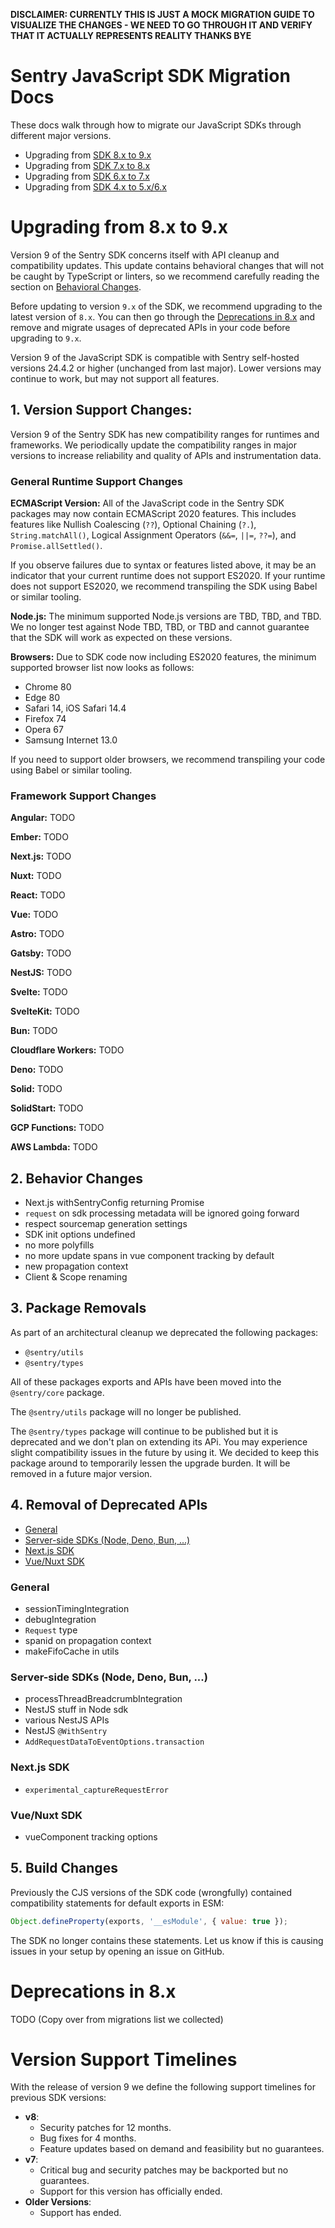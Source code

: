 **DISCLAIMER: CURRENTLY THIS IS JUST A MOCK MIGRATION GUIDE TO VISUALIZE THE CHANGES - WE NEED TO GO THROUGH IT AND VERIFY THAT IT ACTUALLY REPRESENTS REALITY THANKS BYE**

# Sentry JavaScript SDK Migration Docs

These docs walk through how to migrate our JavaScript SDKs through different major versions.

- Upgrading from [SDK 8.x to 9.x](#upgrading-from-8x-to-9x)
- Upgrading from [SDK 7.x to 8.x](./docs/migration/v7-to-v8.md)
- Upgrading from [SDK 6.x to 7.x](./docs/migration/v6-to-v7.md)
- Upgrading from [SDK 4.x to 5.x/6.x](./docs/migration/v4-to-v5_v6.md)

# Upgrading from 8.x to 9.x

Version 9 of the Sentry SDK concerns itself with API cleanup and compatibility updates.
This update contains behavioral changes that will not be caught by TypeScript or linters, so we recommend carefully reading the section on [Behavioral Changes](#2-behavior-changes).

Before updating to version `9.x` of the SDK, we recommend upgrading to the latest version of `8.x`.
You can then go through the [Deprecations in 8.x](#deprecations-in-8x) and remove and migrate usages of deprecated APIs in your code before upgrading to `9.x`.

Version 9 of the JavaScript SDK is compatible with Sentry self-hosted versions 24.4.2 or higher (unchanged from last major).
Lower versions may continue to work, but may not support all features.

## 1. Version Support Changes:

Version 9 of the Sentry SDK has new compatibility ranges for runtimes and frameworks.
We periodically update the compatibility ranges in major versions to increase reliability and quality of APIs and instrumentation data.

### General Runtime Support Changes

**ECMAScript Version:** All of the JavaScript code in the Sentry SDK packages may now contain ECMAScript 2020 features.
This includes features like Nullish Coalescing (`??`), Optional Chaining (`?.`), `String.matchAll()`, Logical Assignment Operators (`&&=`, `||=`, `??=`), and `Promise.allSettled()`.

If you observe failures due to syntax or features listed above, it may be an indicator that your current runtime does not support ES2020.
If your runtime does not support ES2020, we recommend transpiling the SDK using Babel or similar tooling.

**Node.js:** The minimum supported Node.js versions are TBD, TBD, and TBD.
We no longer test against Node TBD, TBD, or TBD and cannot guarantee that the SDK will work as expected on these versions.

**Browsers:** Due to SDK code now including ES2020 features, the minimum supported browser list now looks as follows:

- Chrome 80
- Edge 80
- Safari 14, iOS Safari 14.4
- Firefox 74
- Opera 67
- Samsung Internet 13.0

If you need to support older browsers, we recommend transpiling your code using Babel or similar tooling.

### Framework Support Changes

**Angular:** TODO

**Ember:** TODO

**Next.js:** TODO

**Nuxt:** TODO

**React:** TODO

**Vue:** TODO

**Astro:** TODO

**Gatsby:** TODO

**NestJS:** TODO

**Svelte:** TODO

**SvelteKit:** TODO

**Bun:** TODO

**Cloudflare Workers:** TODO

**Deno:** TODO

**Solid:** TODO

**SolidStart:** TODO

**GCP Functions:** TODO

**AWS Lambda:** TODO

## 2. Behavior Changes

- Next.js withSentryConfig returning Promise
- `request` on sdk processing metadata will be ignored going forward
- respect sourcemap generation settings
- SDK init options undefined
- no more polyfills
- no more update spans in vue component tracking by default
- new propagation context
- Client & Scope renaming

## 3. Package Removals

As part of an architectural cleanup we deprecated the following packages:

- `@sentry/utils`
- `@sentry/types`

All of these packages exports and APIs have been moved into the `@sentry/core` package.

The `@sentry/utils` package will no longer be published.

The `@sentry/types` package will continue to be published but it is deprecated and we don't plan on extending its APi.
You may experience slight compatibility issues in the future by using it.
We decided to keep this package around to temporarily lessen the upgrade burden.
It will be removed in a future major version.

## 4. Removal of Deprecated APIs

- [General](#general)
- [Server-side SDKs (Node, Deno, Bun, ...)](#server-side-sdks-node-deno-bun-)
- [Next.js SDK](#nextjs-sdk)
- [Vue/Nuxt SDK](#vuenuxt-sdk)

### General

- sessionTimingIntegration
- debugIntegration
- `Request` type
- spanid on propagation context
- makeFifoCache in utils

### Server-side SDKs (Node, Deno, Bun, ...)

- processThreadBreadcrumbIntegration
- NestJS stuff in Node sdk
- various NestJS APIs
- NestJS `@WithSentry`
- `AddRequestDataToEventOptions.transaction`

### Next.js SDK

- `experimental_captureRequestError`

### Vue/Nuxt SDK

- vueComponent tracking options

## 5. Build Changes

Previously the CJS versions of the SDK code (wrongfully) contained compatibility statements for default exports in ESM:

```js
Object.defineProperty(exports, '__esModule', { value: true });
```

The SDK no longer contains these statements.
Let us know if this is causing issues in your setup by opening an issue on GitHub.

# Deprecations in 8.x

TODO (Copy over from migrations list we collected)

# Version Support Timelines

With the release of version 9 we define the following support timelines for previous SDK versions:

- **v8**:
  - Security patches for 12 months.
  - Bug fixes for 4 months.
  - Feature updates based on demand and feasibility but no guarantees.
- **v7**:
  - Critical bug and security patches may be backported but no guarantees.
  - Support for this version has officially ended.
- **Older Versions**:
  - Support has ended.
